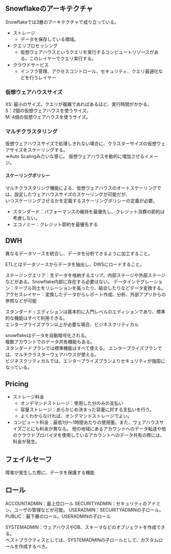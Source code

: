## Snowflakeのアーキテクチャ  
Snowflakeでは3層のアーキテクチャで成り立っている。  
* ストレージ
   * データを保存している領域。
* クエリプロセッシング
  * 仮想ウェアハウスというクエリを実行するコンピュートリソースがある。このレイヤーでクエリ実行する。  
* クラウドサービス
  * インフラ管理、アクセスコントロール、セキュリティ、クエリ最適化などを行うレイヤー

### 仮想ウェアハウスサイズ
XS: 最小のサイズ。クエリが複雑であればあるほど、実行時間がかかる。  
S：2個の仮想ウェアハウスを使うサイズ。  
M: 4個の仮想ウェアハウスを使うサイズ。  

### マルチクラスタリング  
仮想ウェアハウスサイズで処理しきれない場合に、クラスターサイズの仮想ウェアサイズをスケーリングする。  
⇒Auto Scalingみたいな感じ。  仮想ウェアハウスを動的に増加させるイメージ。  

#### スケーリングポリシー
マルチクラスタリング機能による、仮想ウェアハウスのオートスケーリングでは、設定したウェアハウスサイズのスケーリングが可能だが、  
いつスケーリングさせるかを定義するスケーリングポリシーの定義が必要。  

* スタンダード：パフォーマンスの維持を最優先し、クレジット消費の節約は考慮しない。
* エコノミー：クレジット節約を最優先する


## DWH
異なるデータソースを統合し、データを分析できるように加工すること。  

ETLとはデータソースからデータを抽出し、DWSにロードすること。  

ステージングエリア：生データを格納するエリア。内部ステージや外部ステージなどがある。Snowflake内部に存在する必要はない。
データインテグレーション：テーブル同士をリレーションを張ったり、結合したりなどデータ変換する。
アクセスレイヤー：変換したデータからレポート作成、分析、外部アプリからの参照などが可能  

スタンダード・エディションは基本的に入門レベルのエディションであり、標準的な機能はすべて利用できる。  
エンタープライズプラン以上が必要な場合、ビジネスクリティカル  

snowflakeはデータを自動暗号化される。  
複数アカウントでのデータ共有機能もある。  
スタンダードプランでは標準機能はすべて使える。
エンタープライズプランでは、マルチクラスターウェアハウスが使える。  
ビジネスクリティカルでは、エンタープライズプランよりセキュリティが強固になっている。  

## Pricing
* ストレージ料金
  * オンデマンドストレージ：使用した分のみの支払い
  * 容量ストレージ：あらかじめ決まった容量に対する支払いを行う。
  * よくわからなければ、オンデマンドストレージでよい。  
* コンピュート料金：最低1分～1時間あたりの使用量。また、ウェアハウスサイズごとにも料金が異なる。
他の地域にあるアカウントへのデータ転送や他のクラウドプロバイダを使用しているアカウントへのデータ共有の際には、料金が発生。


## フェイルセーフ
障害が発生した際に、データを保護する機能  

## ロール
ACCOUNTADMIN：最上位ロール
SECURITYADMIN：セキュリティのアドミン。ユーザの管理などが可能。
USERADMIN：SECURITYADMINの子ロール。
PUBLIC：最下層のロール。USERADMINの子ロール  

SYSTEMADMIN：ウェアハウスやDB、スキーマなどのオブジェクトを作成できる。  
ベストプラクティスとしては、SYSTEMADMINの子ロールとして、カスタムロールを作成するべき。  

